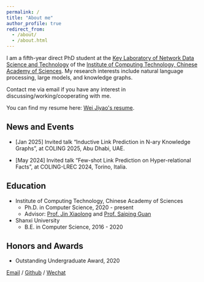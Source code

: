 ```yaml
---
permalink: /
title: "About me"
author_profile: true
redirect_from: 
  - /about/
  - /about.html
---
```


I am a fifth-year direct PhD student at the [Key Laboratory of Network Data Science and Technology](http://www.bigdatalab.ac.cn/) of the [Institute of Computing Technology, Chinese Academy of Sciences](https://www.ict.ac.cn/). My research interests include natural language processing, large models, and knowledge graphs.

Contact me via email if you have any interest in discussing/working/cooperating with me.

You can find my resume here: [Wei Jiyao's resume](https://github.com/JiyaoWei/ziqian-wei.github.io/tree/master/assets/Curriculum_Vitae.pdf).

## News and Events
- [Jan 2025] Invited talk “Inductive Link Prediction in N-ary Knowledge Graphs”, at COLING 2025, Abu Dhabi, UAE.

- [May 2024] Invited talk “Few-shot Link Prediction on Hyper-relational Facts”, at COLING-LREC 2024, Torino, Italia.

## Education

- Institute of Computing Technology, Chinese Academy of Sciences
  - Ph.D. in Computer Science, 2020 - present
  - Advisor: [Prof. Jin Xiaolong](http://bigdatalab.ac.cn/jxl/) and [Prof. Saiping Guan](https://scholar.google.com/citations?user=mS2QCewAAAAJ&hl=zh-CN)
- Shanxi University
  - B.E. in Computer Science, 2016 - 2020

## Honors and Awards
  - Outstanding Undergraduate Award, 2020

[Email](mailto:weijiyao20z@ict.ac.cn) / [Github](https://github.com/JiyaoWei) / [Wechat](https://github.com/JiyaoWei/ziqian-wei.github.io/tree/master/images/wechat.jpg)


